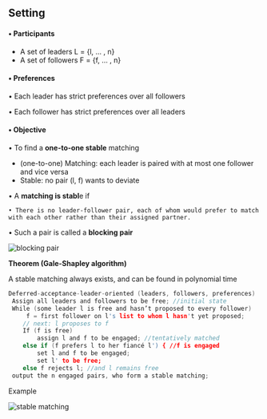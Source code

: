 ## Setting 

#### • Participants 

-  A set of leaders L = {l, … , n} 
-  A set of followers F = {f, … , n}

####  • Preferences

 • Each leader has strict preferences over all followers

 • Each follower has strict preferences over all leaders 

#### • Objective 

• To find a **one-to-one stable** matching

- (one-to-one) Matching: each leader is paired with at most one follower and vice versa 
- Stable: no pair (l, f) wants to deviate 

• A **matching is stabl**e if 

 	• There is no leader-follower pair, each of whom would prefer to match with each other rather than their assigned partner.

 • Such a pair is called a **blocking pair**

![blocking pair](http://m.qpic.cn/psc?/V51UtlER36fYng45Fb5k3ktWYR4BINB0/ruAMsa53pVQWN7FLK88i5ukQ3dejNCWGHm2DL8SJNDswhLEOvIj4gf1RlQelPZpmyJuzxUUKum*6b0I1KfO62d.6BTA9fkRUe37rzkZBEqE!/b&bo=yATTAQAAAAADBzw!&rf=viewer_4)

**Theorem (Gale-Shapley algorithm)**

A stable matching always exists, and can be found in polynomial time



```c
Deferred-acceptance-leader-oriented (leaders, followers, preferences)
 Assign all leaders and followers to be free; //initial state
 While (some leader l is free and hasn’t proposed to every follower)
     f = first follower on l's list to whom l hasn't yet proposed;
	// next: l proposes to f
 	If (f is free)
 		assign l and f to be engaged; //tentatively matched
 	else if (f prefers l to her fiancé l') { //f is engaged
 		set l and f to be engaged;
 		set l' to be free;
 	else f rejects l; //and l remains free
 output the n engaged pairs, who form a stable matching;
```

Example

![stable matching](http://m.qpic.cn/psc?/V51UtlER36fYng45Fb5k3ktWYR4BINB0/ruAMsa53pVQWN7FLK88i5jBFtKYo5Vy02zdMzIR1zeWhRe0aD*OvGthplDSWzN9KCJ6a66mXxgvzNs81zbWIYFclZMJyR*uh4dVw0lVnxqA!/b&bo=5wMQAgAAAAADB9Q!&rf=viewer_4)